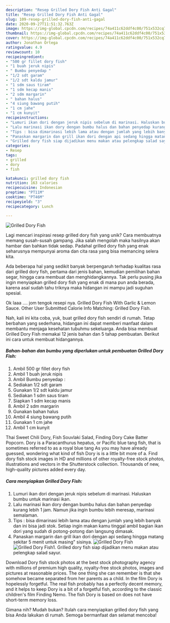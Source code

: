 ```yaml
---
description: "Resep Grilled Dory Fish Anti Gagal"
title: "Resep Grilled Dory Fish Anti Gagal"
slug: 109-resep-grilled-dory-fish-anti-gagal
date: 2020-09-27T11:51:32.763Z
image: https://img-global.cpcdn.com/recipes/74a411c62ddf4c00/751x532cq70/grilled-dory-fish-foto-resep-utama.jpg
thumbnail: https://img-global.cpcdn.com/recipes/74a411c62ddf4c00/751x532cq70/grilled-dory-fish-foto-resep-utama.jpg
cover: https://img-global.cpcdn.com/recipes/74a411c62ddf4c00/751x532cq70/grilled-dory-fish-foto-resep-utama.jpg
author: Jonathan Ortega
ratingvalue: 4.9
reviewcount: 10
recipeingredient:
- "500 gr fillet dory fish"
- "1 buah jeruk nipis"
- " Bumbu penyedap "
- "1/2 sdt garam"
- "1/2 sdt kaldu jamur"
- "1 sdm saus tiram"
- "1 sdm kecap manis"
- "2 sdm margarin"
- " bahan halus"
- "4 siung bawang putih"
- "1 cm jahe"
- "1 cm kunyit"
recipeinstructions:
- "Lumuri ikan dori dengan jeruk nipis sebelum di marinasi. Haluskan bumbu untuk marinasi ikan."
- "Lalu marinasi ikan dory dengan bumbu halus dan bahan penyedap kurang lebih 1 jam. Namun jika ingin bumbu lebih meresap, marinasi semalaman."
- "Tips : bisa dimarinasi lebih lama atau dengan jumlah yang lebih banyak dan ini bisa jadi stok. Setiap ingin makan kamu tinggal ambil bagian ikan dori yang sudah di potong-potong dan langsung dimasak."
- "Panaskan margarin dan grill ikan dori dengan api sedang hingga matang sekitar 5 menit untuk masing&#34; sisinya."
- "Grilled dory fish siap dijadikan menu makan atau pelengkap salad sayur."
categories:
- Resep
tags:
- grilled
- dory
- fish

katakunci: grilled dory fish 
nutrition: 163 calories
recipecuisine: Indonesian
preptime: "PT11M"
cooktime: "PT46M"
recipeyield: "3"
recipecategory: Lunch

---
```



![Grilled Dory Fish](https://img-global.cpcdn.com/recipes/74a411c62ddf4c00/751x532cq70/grilled-dory-fish-foto-resep-utama.jpg)

Lagi mencari inspirasi resep grilled dory fish yang unik? Cara membuatnya memang susah-susah gampang. Jika salah mengolah maka hasilnya akan hambar dan bahkan tidak sedap. Padahal grilled dory fish yang enak seharusnya mempunyai aroma dan cita rasa yang bisa memancing selera kita.

Ada beberapa hal yang sedikit banyak berpengaruh terhadap kualitas rasa dari grilled dory fish, pertama dari jenis bahan, kemudian pemilihan bahan segar, hingga cara membuat dan menghidangkannya. Tak perlu pusing jika ingin menyiapkan grilled dory fish yang enak di mana pun anda berada, karena asal sudah tahu triknya maka hidangan ini mampu jadi suguhan spesial.

Ok laaa …. jom tengok resepi nya. Grilled Dory Fish With Garlic &amp; Lemon Sauce. Other User Submitted Calorie Info Matching: Grilled Dory Fish.


Nah, kali ini kita coba, yuk, buat grilled dory fish sendiri di rumah. Tetap berbahan yang sederhana, hidangan ini dapat memberi manfaat dalam membantu menjaga kesehatan tubuhmu sekeluarga. Anda bisa membuat Grilled Dory Fish memakai 12 jenis bahan dan 5 tahap pembuatan. Berikut ini cara untuk membuat hidangannya.

<!--inarticleads1-->

##### Bahan-bahan dan bumbu yang diperlukan untuk pembuatan Grilled Dory Fish:

1. Ambil 500 gr fillet dory fish
1. Ambil 1 buah jeruk nipis
1. Ambil  Bumbu penyedap :
1. Sediakan 1/2 sdt garam
1. Gunakan 1/2 sdt kaldu jamur
1. Sediakan 1 sdm saus tiram
1. Siapkan 1 sdm kecap manis
1. Ambil 2 sdm margarin
1. Gunakan  bahan halus
1. Ambil 4 siung bawang putih
1. Gunakan 1 cm jahe
1. Ambil 1 cm kunyit


Thai Sweet Chili Dory, Fish Souvlaki Salad, Finding Dory Cake Batter Popcorn. Dory is a Paracanthurus hepatus, or Pacific blue tang fish, that is sometimes referred to as a royal blue tang As you may have already guessed, wondering what kind of fish Dory is is a little bit more of a. Find dory fish stock images in HD and millions of other royalty-free stock photos, illustrations and vectors in the Shutterstock collection. Thousands of new, high-quality pictures added every day. 

<!--inarticleads2-->

##### Cara menyiapkan Grilled Dory Fish:

1. Lumuri ikan dori dengan jeruk nipis sebelum di marinasi. Haluskan bumbu untuk marinasi ikan.
1. Lalu marinasi ikan dory dengan bumbu halus dan bahan penyedap kurang lebih 1 jam. Namun jika ingin bumbu lebih meresap, marinasi semalaman.
1. Tips : bisa dimarinasi lebih lama atau dengan jumlah yang lebih banyak dan ini bisa jadi stok. Setiap ingin makan kamu tinggal ambil bagian ikan dori yang sudah di potong-potong dan langsung dimasak.
1. Panaskan margarin dan grill ikan dori dengan api sedang hingga matang sekitar 5 menit untuk masing&#34; sisinya.
<img src="//assets-global.cpcdn.com/assets/icons/button_play-2c75c40dde080a61004c1f40b05d8f140eaff45d7e9e6481dc71c63d2e7c4909.png" alt="Grilled Dory Fish"><img src="//assets-global.cpcdn.com/assets/icons/button_play-2c75c40dde080a61004c1f40b05d8f140eaff45d7e9e6481dc71c63d2e7c4909.png" alt="Grilled Dory Fish">1. Grilled dory fish siap dijadikan menu makan atau pelengkap salad sayur.


Download Dory fish stock photos at the best stock photography agency with millions of premium high quality, royalty-free stock photos, images and pictures at reasonable prices. The one thing she can remember is that she somehow became separated from her parents as a child. In the film Dory is hopelessly forgetful. The real fish probably has a perfectly decent memory, and it helps to keep Dory is a bit of a forgetful fish, according to the classic children&#39;s film Finding Nemo. The fish Dory is based on does not have short-term memory loss. 

Gimana nih? Mudah bukan? Itulah cara menyiapkan grilled dory fish yang bisa Anda lakukan di rumah. Semoga bermanfaat dan selamat mencoba!
